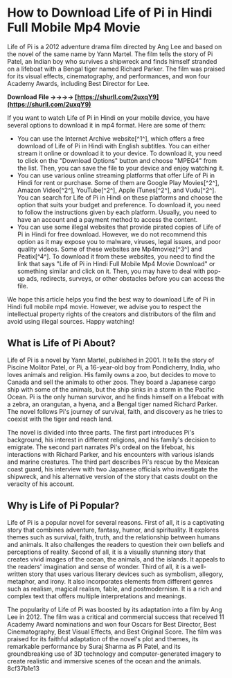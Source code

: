 
 
# How to Download Life of Pi in Hindi Full Mobile Mp4 Movie
 
Life of Pi is a 2012 adventure drama film directed by Ang Lee and based on the novel of the same name by Yann Martel. The film tells the story of Pi Patel, an Indian boy who survives a shipwreck and finds himself stranded on a lifeboat with a Bengal tiger named Richard Parker. The film was praised for its visual effects, cinematography, and performances, and won four Academy Awards, including Best Director for Lee.
 
**Download File ->->->-> [https://shurll.com/2uxqY9](https://shurll.com/2uxqY9)**


 
If you want to watch Life of Pi in Hindi on your mobile device, you have several options to download it in mp4 format. Here are some of them:
 
- You can use the Internet Archive website[^1^], which offers a free download of Life of Pi in Hindi with English subtitles. You can either stream it online or download it to your device. To download it, you need to click on the "Download Options" button and choose "MPEG4" from the list. Then, you can save the file to your device and enjoy watching it.
- You can use various online streaming platforms that offer Life of Pi in Hindi for rent or purchase. Some of them are Google Play Movies[^2^], Amazon Video[^2^], YouTube[^2^], Apple iTunes[^2^], and Vudu[^2^]. You can search for Life of Pi in Hindi on these platforms and choose the option that suits your budget and preference. To download it, you need to follow the instructions given by each platform. Usually, you need to have an account and a payment method to access the content.
- You can use some illegal websites that provide pirated copies of Life of Pi in Hindi for free download. However, we do not recommend this option as it may expose you to malware, viruses, legal issues, and poor quality videos. Some of these websites are Mp4moviez[^3^] and Peatix[^4^]. To download it from these websites, you need to find the link that says "Life of Pi in Hindi Full Mobile Mp4 Movie Download" or something similar and click on it. Then, you may have to deal with pop-up ads, redirects, surveys, or other obstacles before you can access the file.

We hope this article helps you find the best way to download Life of Pi in Hindi full mobile mp4 movie. However, we advise you to respect the intellectual property rights of the creators and distributors of the film and avoid using illegal sources. Happy watching!
  
## What is Life of Pi About?
 
Life of Pi is a novel by Yann Martel, published in 2001. It tells the story of Piscine Molitor Patel, or Pi, a 16-year-old boy from Pondicherry, India, who loves animals and religion. His family owns a zoo, but decides to move to Canada and sell the animals to other zoos. They board a Japanese cargo ship with some of the animals, but the ship sinks in a storm in the Pacific Ocean. Pi is the only human survivor, and he finds himself on a lifeboat with a zebra, an orangutan, a hyena, and a Bengal tiger named Richard Parker. The novel follows Pi's journey of survival, faith, and discovery as he tries to coexist with the tiger and reach land.
 
The novel is divided into three parts. The first part introduces Pi's background, his interest in different religions, and his family's decision to emigrate. The second part narrates Pi's ordeal on the lifeboat, his interactions with Richard Parker, and his encounters with various islands and marine creatures. The third part describes Pi's rescue by the Mexican coast guard, his interview with two Japanese officials who investigate the shipwreck, and his alternative version of the story that casts doubt on the veracity of his account.
  
## Why is Life of Pi Popular?
 
Life of Pi is a popular novel for several reasons. First of all, it is a captivating story that combines adventure, fantasy, humor, and spirituality. It explores themes such as survival, faith, truth, and the relationship between humans and animals. It also challenges the readers to question their own beliefs and perceptions of reality. Second of all, it is a visually stunning story that creates vivid images of the ocean, the animals, and the islands. It appeals to the readers' imagination and sense of wonder. Third of all, it is a well-written story that uses various literary devices such as symbolism, allegory, metaphor, and irony. It also incorporates elements from different genres such as realism, magical realism, fable, and postmodernism. It is a rich and complex text that offers multiple interpretations and meanings.
 
The popularity of Life of Pi was boosted by its adaptation into a film by Ang Lee in 2012. The film was a critical and commercial success that received 11 Academy Award nominations and won four Oscars for Best Director, Best Cinematography, Best Visual Effects, and Best Original Score. The film was praised for its faithful adaptation of the novel's plot and themes, its remarkable performance by Suraj Sharma as Pi Patel, and its groundbreaking use of 3D technology and computer-generated imagery to create realistic and immersive scenes of the ocean and the animals.
 8cf37b1e13
 
